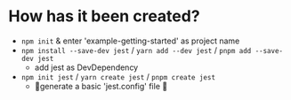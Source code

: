 # How has it been created?
* `npm init` & enter 'example-getting-started' as project name
* `npm install --save-dev jest` / `yarn add --dev jest` / `pnpm add --save-dev jest`
  * add jest as DevDependency
* `npm init jest` / `yarn create jest` / `pnpm create jest`
  * 👀generate a basic 'jest.config' file 👀
